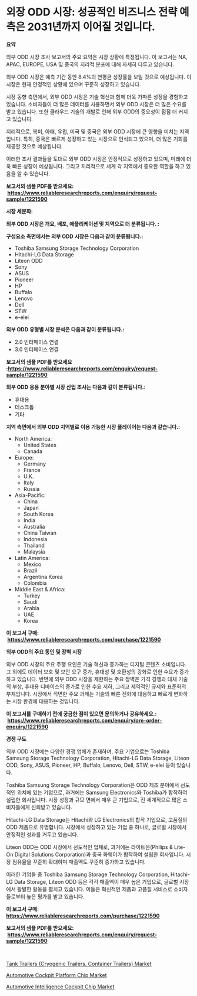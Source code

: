 <p><h1>외장 ODD 시장: 성공적인 비즈니스 전략 예측은 2031년까지 이어질 것입니다.</h1></p><p><strong>요약</strong></p>
<p><p>외부 ODD 시장 조사 보고서의 주요 요약은 시장 상황에 특정됩니다. 이 보고서는 NA, APAC, EUROPE, USA 및 중국의 지리적 분포에 대해 자세히 다루고 있습니다.</p><p>외부 ODD 시장은 예측 기간 동안 8.4%의 연평균 성장률을 보일 것으로 예상됩니다. 이 시장은 현재 안정적인 상황에 있으며 꾸준히 성장하고 있습니다.</p><p>시장 동향 측면에서, 외부 ODD 시장은 기술 혁신과 함께 더욱 가파른 성장을 경험하고 있습니다. 소비자들이 더 많은 데이터를 사용하면서 외부 ODD 시장은 더 많은 수요를 받고 있습니다. 또한 클라우드 기술의 개발로 인해 외부 ODD의 중요성이 점점 더 커지고 있습니다.</p><p>지리적으로, 북미, 아태, 유럽, 미국 및 중국은 외부 ODD 시장에 큰 영향을 미치는 지역입니다. 특히, 중국은 빠르게 성장하고 있는 시장으로 인식되고 있으며, 더 많은 기회를 제공할 것으로 예상됩니다.</p><p>이러한 조사 결과들을 토대로 외부 ODD 시장은 안정적으로 성장하고 있으며, 미래에 더욱 빠른 성장이 예상됩니다. 그리고 지리적으로 세계 각 지역에서 중요한 역할을 하고 있음을 알 수 있습니다.</p></p>
<p><strong>보고서의 샘플 PDF를 받으세요: &nbsp;<a href="https://www.reliableresearchreports.com/enquiry/request-sample/1221590">https://www.reliableresearchreports.com/enquiry/request-sample/1221590</a></strong></p>
<p><strong>시장 세분화:</strong></p>
<p><strong> 외부 ODD 시장은 개요, 배포, 애플리케이션 및 지역으로 더 분류됩니다. :</strong></p>
<p><strong>구성요소 측면에서는 외부 ODD 시장은 다음과 같이 분류됩니다.:</strong></p>
<p><ul><li>Toshiba Samsung Storage Technology Corporation</li><li>Hitachi-LG Data Storage</li><li>Liteon ODD</li><li>Sony</li><li>ASUS</li><li>Pioneer</li><li>HP</li><li>Buffalo</li><li>Lenovo</li><li>Dell</li><li>STW</li><li>e-elei</li></ul></p>
<p><strong> 외부 ODD 유형별 시장 분석은 다음과 같이 분류됩니다.:</strong></p>
<p><ul><li>2.0 인터페이스 연결</li><li>3.0 인터페이스 연결</li></ul></p>
<p><strong>보고서의 샘플 PDF를 받으세요 :<a href="https://www.reliableresearchreports.com/enquiry/request-sample/1221590">https://www.reliableresearchreports.com/enquiry/request-sample/1221590</a></strong></p>
<p><strong> 외부 ODD 응용 분야별 시장 산업 조사는 다음과 같이 분류됩니다.:</strong></p>
<p><ul><li>휴대용</li><li>데스크톱</li><li>기타</li></ul></p>
<p><strong>지역 측면에서 외부 ODD 지역별로 이용 가능한 시장 플레이어는 다음과 같습니다.:</strong></p>
<p><ul>
    <li>
        North America:
        <ul>
            <li>United States</li>
            <li>Canada</li>
        </ul>
    </li>
    <li>
        Europe:
        <ul>
            <li>Germany</li>
            <li>France</li>
            <li>U.K.</li>
            <li>Italy</li>
            <li>Russia</li>
        </ul>
    </li>
    <li>
        Asia-Pacific:
        <ul>
            <li>China</li>
            <li>Japan</li>
            <li>South Korea</li>
            <li>India</li>
            <li>Australia</li>
            <li>China Taiwan</li>
            <li>Indonesia</li>
            <li>Thailand</li>
            <li>Malaysia</li>
        </ul>
    </li>
    <li>
        Latin America:
        <ul>
            <li>Mexico</li>
            <li>Brazil</li>
            <li>Argentina Korea</li>
            <li>Colombia</li>
        </ul>
    </li>
    <li>
        Middle East & Africa:
        <ul>
            <li>Turkey</li>
            <li>Saudi</li>
            <li>Arabia</li>
            <li>UAE</li>
            <li>Korea</li>
        </ul>
    </li>
    </ul></p>
<p><strong>이 보고서 구매: &nbsp;<a href="https://www.reliableresearchreports.com/purchase/1221590">https://www.reliableresearchreports.com/purchase/1221590</a></strong></p>
<p><strong>외부 ODD의 주요 동인 및 장벽 시장</strong></p>
<p><p>외부 ODD 시장의 주요 주행 요인은 기술 혁신과 증가하는 디지털 콘텐츠 소비입니다. 그 외에도 데이터 보호 및 보안 요구 증가, 휴대성 및 호환성의 강화로 인한 수요가 증가하고 있습니다. 반면에 외부 ODD 시장을 제한하는 주요 장벽은 가격 경쟁과 대체 기술의 부상, 휴대용 디바이스의 증가로 인한 수요 저하, 그리고 제약적인 규제와 표준화의 부재입니다. 시장에서 직면한 주요 과제는 기술의 빠른 진화에 대응하고 빠르게 변화하는 시장 환경에 대응하는 것입니다.</p></p>
<p><strong>이 보고서를 구매하기 전에 궁금한 점이 있으면 문의하거나 공유하세요.: &nbsp;<a href="https://www.reliableresearchreports.com/enquiry/pre-order-enquiry/1221590">https://www.reliableresearchreports.com/enquiry/pre-order-enquiry/1221590</a></strong></p>
<p><strong>경쟁 구도</strong></p>
<p><p>외부 ODD 시장에는 다양한 경쟁 업체가 존재하며, 주요 기업으로는 Toshiba Samsung Storage Technology Corporation, Hitachi-LG Data Storage, Liteon ODD, Sony, ASUS, Pioneer, HP, Buffalo, Lenovo, Dell, STW, e-elei 등이 있습니다.</p><p>Toshiba Samsung Storage Technology Corporation은 ODD 제조 분야에서 선도적인 위치에 있는 기업으로, 과거에는 Samsung Electronics와 Toshiba가 합작하여 설립한 회사입니다. 시장 성장과 규모 면에서 매우 큰 기업으로, 전 세계적으로 많은 소비자들에게 신뢰받고 있습니다.</p><p>Hitachi-LG Data Storage는 Hitachi와 LG Electronics의 합작 기업으로, 고품질의 ODD 제품으로 유명합니다. 시장에서 성장하고 있는 기업 중 하나로, 글로벌 시장에서 안정적인 성과를 거두고 있습니다.</p><p>Liteon ODD는 ODD 시장에서 선도적인 업체로, 과거에는 라이트온(Philips & Lite-On Digital Solutions Corporation)과 중국 화웨이가 합작하여 설립한 회사입니다. 시장 점유율을 꾸준히 확대하며 매출액도 꾸준히 증가하고 있습니다.</p><p>이러한 기업들 중 Toshiba Samsung Storage Technology Corporation, Hitachi-LG Data Storage, Liteon ODD 등은 각각 매출액이 매우 높은 기업으로, 글로벌 시장에서 활발한 활동을 펼치고 있습니다. 이들은 혁신적인 제품과 고품질 서비스로 소비자들로부터 높은 평가를 받고 있습니다.</p></p>
<p><strong>이 보고서 구매: &nbsp; <a href="https://www.reliableresearchreports.com/purchase/1221590">https://www.reliableresearchreports.com/purchase/1221590</a></strong></p>
<p><strong>보고서의 샘플 PDF를 받으세요: &nbsp;<a href="https://www.reliableresearchreports.com/enquiry/request-sample/1221590">https://www.reliableresearchreports.com/enquiry/request-sample/1221590</a></strong><strong></strong></p>
<p>&nbsp;</p>
<p><p><a href="https://github.com/mauripalmi/Market-Research-Report-List-2/blob/main/tank-trailers-cryogenic-trailers-container-trailers-market.md">Tank Trailers (Cryogenic Trailers, Container Trailers) Market</a></p><p><a href="https://github.com/nicoletavirag/Market-Research-Report-List-2/blob/main/automotive-cockpit-platform-chip-market.md">Automotive Cockpit Platform Chip Market</a></p><p><a href="https://github.com/redneck06/Market-Research-Report-List-2/blob/main/automotive-intelligence-cockpit-chip-market.md">Automotive Intelligence Cockpit Chip Market</a></p></p>